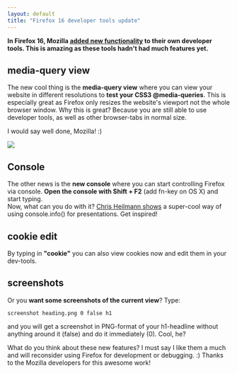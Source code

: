 ```yaml
---
layout: default
title: "Firefox 16 developer tools update"
---
```


**In Firefox 16, Mozilla [added new functionality](https://hacks.mozilla.org/2012/08/new-firefox-command-line-helps-you-develop-faster/) to their own developer tools. This is amazing as these tools hadn't had much features yet.**

## media-query view

The new cool thing is the **media-query view** where you can view your website in different resolutions to **test your CSS3 @media-queries**. This is especially great as Firefox only resizes the website's viewport not the whole browser window. Why this is great? Because you are still able to use developer tools, as well as other browser-tabs in normal size.

I would say well done, Mozilla! :)

![](/assets/images/blog/2012-09-01/firefox_16_inspection-tools.jpg)

## Console

The other news is the **new console** where you can start controlling Firefox via console. **Open the console with Shift + F2** (add fn-key on OS X) and start typing.  
Now, what can you do with it? [Chris Heilmann shows](http://christianheilmann.com/2012/08/15/browsers-have-a-presenter-mode-console-info/) a super-cool way of using console.info() for presentations. Get inspired!

## cookie edit

By typing in **"cookie"** you can also view cookies now and edit them in your dev-tools.

## screenshots

Or you **want some screenshots of the current view**? Type:

	screenshot heading.png 0 false h1

and you will get a screenshot in PNG-format of your h1-headline without anything around it (false) and do it immediately (0). Cool, he?

What do you think about these new features? I must say I like them a much and will reconsider using Firefox for development or debugging. :) Thanks to the Mozilla developers for this awesome work!